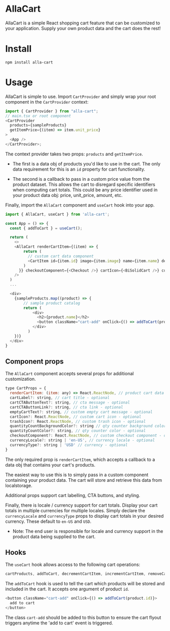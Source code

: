 # AllaCart

AllaCart is a simple React shopping cart feature that can be customized to your application. Supply your own product data and the cart does the rest!

# Install

`npm install alla-cart`

# Usage

AllaCart is simple to use. Import `CartProvider` and simply wrap your root component in the `CartProvider` context:

```javascript
import { CartProvider } from "alla-cart";
// main.tsx or root component
<CartProvider
  products={sampleProducts}
  getItemPrice={(item) => item.unit_price}
>
  <App />
</CartProvider>;
```

The context provider takes two props: `products` and `getItemPrice`.

- The first is a data obj of products you'd like to use in the cart. The only data requirement for this is an `id` property for cart functionality.

- The second is a callback to pass in a custom price value from the product dataset. This allows the cart to disregard specific identifiers when computing cart totals. This could be any price identifier used in your product data obj: price, unit_price, amount, etc.

Finally, import the `AllaCart` component and `useCart` hook into your app.

```javascript
import { AllaCart, useCart } from 'alla-cart';

const App = () => {
  const { addToCart } = useCart();

  return (
    <>
    <AllaCart renderCartItem={(item) => {
        return (
          // custom cart data component
          <CartItem id={item.id} image={item.image} name={item.name} description={item.description} price={item.unit_price} />
        )
      }} checkoutComponent={<Checkout />} cartIcon={<BiSolidCart />} currencyLocale={'es-ES'} currencyType={'EUR'}
    />
  )
  ...

  <div>
    {sampleProducts.map((product) => {
        // sample product catalog
        return (
            <div>
              <h2>{product.name}</h2>
              <button className="cart-add" onClick={() => addToCart(product.id)}>add to cart</button>
            </div>
          )
    })}
  </div>
}
```

## Component props

The `AllaCart` component accepts several props for additional customization.

```javascript
type CartProps = {
  renderCartItem: (item: any) => React.ReactNode, // product cart data callback - required
  cartLabel?: string, // cart title - optional
  cartCTAButtonText?: string, // cta message - optional
  cartCTAButtonLink?: string, // cta link - optional
  emptyCartText?: string, // custom empty cart message - optional
  cartIcon?: React.ReactNode, // custom cart icon - optional
  trashIcon?: React.ReactNode, // custom trash icon - optional
  quantityCountBackgroundColor?: string // qty counter background color - optional
  quantityCountColor?: string, // qty counter color - optional
  checkoutComponent?: React.ReactNode, // custom checkout component - optional
  currencyLocale?: string | 'en-US', // currency locale - optional
  currencyType?: string | 'USD' // currency - optional
}
```

The only required prop is `renderCartItem`, which accepts a callback to a data obj that contains your cart's products.

The easiest way to use this is to simply pass in a custom component containing your product data. The cart will store and retrieve this data from localstorage.

Additional props support cart labelling, CTA buttons, and styling.

Finally, there is locale / currency support for cart totals. Display your cart totals in multiple currencies for multiple locales. Simply declare the `currencyLocale` and `currencyType` props to display cart totals in your desired currency. These default to `en-US` and `USD`.

- Note: The end user is responsible for locale and currency support in the product data being supplied to the cart.

## Hooks

The `useCart` hook allows access to the following cart operations:

```javascript
cartProducts, addToCart, decrementCartItem, incrementCartItem, removeCartItem, clearCart, getCartTotal, getCartItems currencyFormatter
```

The `addToCart` hook is used to tell the cart which products will be stored and included in the cart. It accepts one argument of product `id`.

```javascript
<button className="cart-add" onClick={() => addToCart(product.id)}>
  add to cart
</button>
```

The class `cart-add` should be added to this button to ensure the cart flyout triggers anytime the 'add to cart' event is triggered.
